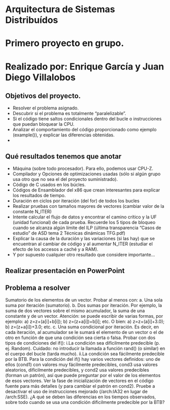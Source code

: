 # Arquitectura de Sistemas Distribuídos
# Primero proyecto en grupo.
# Realizado por: Enrique García y Juan Diego Villalobos

## Objetivos del proyecto.
- Resolver el problema asignado.
- Descubrir si el problema es totalmente “paralelizable”.
- Si el código  tiene saltos condicionales dentro del bucle o instrucciones que puedan bloquear la CPU.
- Analizar el comportamiento del código proporcionado como ejemplo (example()), y explicar las diferencias obtenidas.
- 
## Qué resultados tenemos que anotar
-  Máquina (sobre todo procesador). Para ello, podemos usar CPU-Z.
- Compilador y Opciones de optimizaciones usadas (sólo si algún grupo usa otro que no sea el del proyecto suministrado).
- Código de C usados en los búcles.
-  Códigos de Ensamblador del x86 que crean interesantes para explicar los resultados de tiempo.
- Duración en ciclos por iteración (del for) de todos los bucles
- Realizar pruebas con tamaños mayores de vectores (cambiar valor de la constante N_ITER)
- Intente calcular el flujo de datos y encontrar el camino crítico y la UF (unidad funcional) de cada prueba. Recuerde los 5 tipos
de bloqueo cuando se alcanza algún límite del ILP (última transparencia “Casos de estudio” de ASD tema 2 Técnicas
dinámicas TFG.pdf)
- Explicar la causa de la duración y las variaciones (si las hay) que se encuentran al cambiar de código y al aumentar N_ITER
(estudiar el efecto de los accesos a caché y a RAM).
- Y por supuesto cualquier otro resultado que considere importante...

## Realizar presentación en PowerPoint

## Problema a resolver

Sumatorio de los elementos de un vector. Probar al menos con:
a. Una sola suma por iteración (sumatorio).
b. Dos sumas por iteración. Por ejemplo, la suma de dos vectores sobre el mismo acumulador, la suma de una constante y de un vector. Atención: se puede escribir de varias formas, por ejemplo: a) z=z+(a[i]+b[i]); b) z=(z+a[i])+b[i]; etc. O
bien: a) z=z+(a[i]+3.0); b) z=(z+a[i])+3.0; etc.
c. Una suma condicional por iteración. Es decir, en cada iteración, al acumulador se le sumará el elemento de un vector o el
de otro en función de que una condición sea cierta o falsa. Probar con dos tipos de condiciones del if():
i.La condición sea difícilmente predecible (p. ej. Random). Cuidado: no introducir la llamada a función rand() (o
similar) en el cuerpo del bucle (tarda mucho).
ii.La condición sea fácilmente predecible por la BTB.
Para la condición del if() hay varios vectores definidos: uno de ellos (cond1) con valores muy fácilmente predecibles, cond3
usa valores aleatorios, dificilmente predecibles, y cond2 usa valores predecibles (forman un patrón), así que puede preguntar
por el valor de los elementos de esos vectores. Ver la fase de inicialización de vectores en el código fuente para más detalles
(y para cambiar el patrón en cond2).
Pruebe a desactivar el uso de instrucciones mejorado (/arch:IA32 en lugar de /arch:SSE). ¿A qué se deben las diferencias en
los tiempos observados, sobre todo cuando se usa una condición dificilmente predecible por la BTB?
